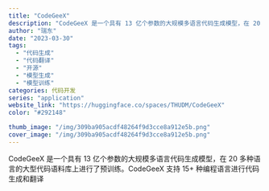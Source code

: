 ```yaml
---
title: "CodeGeeX"
description: "CodeGeeX 是一个具有 13 亿个参数的大规模多语言代码生成模型，在 20 多种语言的大型代码语料库上进行了预训练"
author: "瑞东"
date: "2023-03-30"
tags:
  - "代码生成"
  - "代码翻译"
  - "开源"
  - "模型生成"
  - "模型训练"
categories: 代码开发
series: "application"
website_link: "https://huggingface.co/spaces/THUDM/CodeGeeX"
color: "#292148"

thumb_image: "/img/309ba905acdf48264f9d3cce8a912e5b.png"
cover_image: "/img/309ba905acdf48264f9d3cce8a912e5b.png"
---
```


CodeGeeX 是一个具有 13 亿个参数的大规模多语言代码生成模型，在 20 多种语言的大型代码语料库上进行了预训练。CodeGeeX 支持 15+ 种编程语言进行代码生成和翻译 